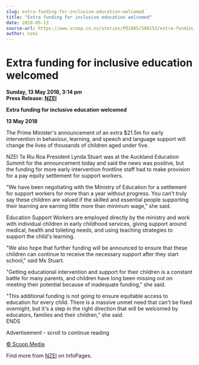 ```yaml
---
slug: extra-funding-for-inclusive-education-welcomed
title: "Extra funding for inclusive education welcomed"
date: 2018-05-13
source-url: https://www.scoop.co.nz/stories/PO1805/S00153/extra-funding-for-inclusive-education-welcomed.htm
author: nzei
---
```

Extra funding for inclusive education welcomed
==============================================

**Sunday, 13 May 2018, 3:14 pm**  
**Press Release: [NZEI](https://info.scoop.co.nz/NZEI)**

**Extra funding for inclusive education welcomed**

**13 May 2018**

The Prime Minister's announcement of an extra $21.5m for early intervention in behaviour, learning, and speech and language support will change the lives of thousands of children aged under five.

NZEI Te Riu Roa President Lynda Stuart was at the Auckland Education Summit for the announcement today and said the news was positive, but the funding for more early intervention frontline staff had to make provision for a pay equity settlement for support workers.

"We have been negotiating with the Ministry of Education for a settlement for support workers for more than a year without progress. You can't truly say these children are valued if the skilled and essential people supporting their learning are earning little more than minimum wage," she said.

Education Support Workers are employed directly by the ministry and work with individual children in early childhood services, giving support around medical, health and toileting needs, and using teaching strategies to support the child's learning.

"We also hope that further funding will be announced to ensure that these children can continue to receive the necessary support after they start school," said Ms Stuart.

"Getting educational intervention and support for their children is a constant battle for many parents, and children have long been missing out on meeting their potential because of inadequate funding," she said.

"This additional funding is not going to ensure equitable access to education for every child. There is a massive unmet need that can't be fixed overnight, but it's a step in the right direction that will be welcomed by educators, families and their children," she said.  
ENDS

Advertisement - scroll to continue reading





[© Scoop Media](http://www.scoop.co.nz/about/terms.html)

Find more from [NZEI](https://info.scoop.co.nz/NZEI) on InfoPages.